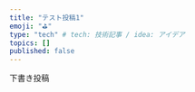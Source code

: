 ```yaml
---
title: "テスト投稿1"
emoji: "⛳"
type: "tech" # tech: 技術記事 / idea: アイデア
topics: []
published: false
---
```

下書き投稿
